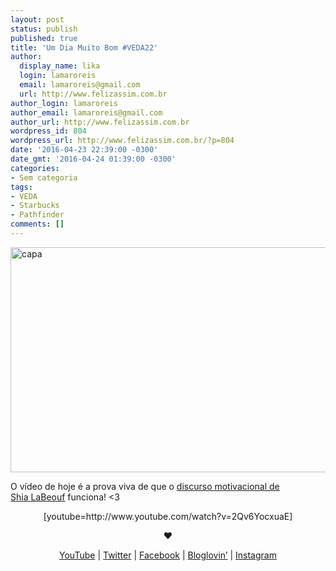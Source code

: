 ```yaml
---
layout: post
status: publish
published: true
title: 'Um Dia Muito Bom #VEDA22'
author:
  display_name: lika
  login: lamaroreis
  email: lamaroreis@gmail.com
  url: http://www.felizassim.com.br
author_login: lamaroreis
author_email: lamaroreis@gmail.com
author_url: http://www.felizassim.com.br
wordpress_id: 804
wordpress_url: http://www.felizassim.com.br/?p=804
date: '2016-04-23 22:39:00 -0300'
date_gmt: '2016-04-24 01:39:00 -0300'
categories:
- Sem categoria
tags:
- VEDA
- Starbucks
- Pathfinder
comments: []
---
```

<p><a href="http://www.felizassim.com.br/wp-content/uploads/2016/04/capa22.jpg"><img class="aligncenter size-large wp-image-805" src="http://www.felizassim.com.br/wp-content/uploads/2016/04/capa22-1024x576.jpg" alt="capa" width="640" height="360" /></a></p>
<p>O v&iacute;deo de hoje &eacute; a prova viva de que o <a href="https://youtu.be/ZXsQAXx_ao0">discurso motivacional de Shia</a><span id="eow-title" class="watch-title " dir="ltr" title="Shia LaBeouf "Just Do It" Motivational Speech (Original Video)"><a href="https://youtu.be/ZXsQAXx_ao0">&nbsp;LaBeouf</a>&nbsp;</span>funciona! <3</p>
<p style="text-align: center;">[youtube=http://www.youtube.com/watch?v=2Qv6YocxuaE]</p></p>
<p style="text-align: center;"><b>&hearts;</b></p></p>
<p style="text-align: center;"><a href="https://www.youtube.com/channel/UCTk3xkOSzWzf8Ba-wJN8jDA">YouTube</a> |&nbsp;<a href="https://twitter.com/pocketlika">Twitter</a>&nbsp;|&nbsp;<a href="http://www.facebook.com/blogfelizassim">Facebook</a>&nbsp;|&nbsp;<a href="https://www.bloglovin.com/blogs/feliz-assim-14224049">Bloglovin&rsquo;</a>&nbsp;|&nbsp;<a href="http://instagram.com/pocketlika">Instagram</a></p><br />
&nbsp;</p>
